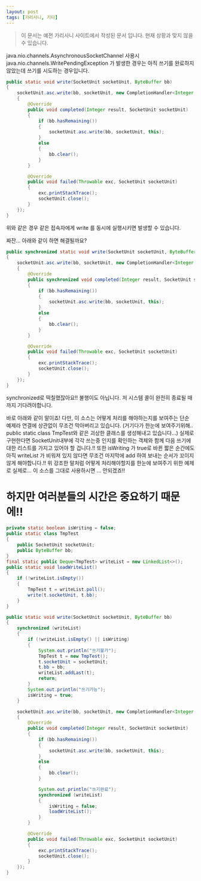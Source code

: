 ```yaml
---
layout: post
tags: [가리사니, 기타]
---
```


> 이 문서는 예전 가리사니 사이트에서 작성된 문서 입니다.
현재 상황과 맞지 않을 수 있습니다.





java.nio.channels.AsynchronousSocketChannel 사용시 java.nio.channels.WritePendingException 가 발생한 경우는 아직 쓰기를 완료하지 않았는데 쓰기를 시도하는 경우입니다.

``` java
public static void write(SocketUnit socketUnit, ByteBuffer bb)
{
	socketUnit.asc.write(bb, socketUnit, new CompletionHandler<Integer, SocketUnit>()
	{
		@Override
		public void completed(Integer result, SocketUnit socketUnit)
		{
			if (bb.hasRemaining())
			{
				socketUnit.asc.write(bb, socketUnit, this);
			}
			else
			{
				bb.clear();
			}
		}

		@Override
		public void failed(Throwable exc, SocketUnit socketUnit)
		{
			exc.printStackTrace();
			socketUnit.close();
		}
	});
}
```
위와 같은 경우 같은 접속자에게  write 를 동시에 실행시키면 발생할 수 있습니다.


짜잔... 아래와 같이 하면 해결될까요?
``` java
public synchronized static void write(SocketUnit socketUnit, ByteBuffer bb)
{
	socketUnit.asc.write(bb, socketUnit, new CompletionHandler<Integer, SocketUnit>()
	{
		@Override
		public synchronized void completed(Integer result, SocketUnit socketUnit)
		{
			if (bb.hasRemaining())
			{
				socketUnit.asc.write(bb, socketUnit, this);
			}
			else
			{
				bb.clear();
			}
		}

		@Override
		public void failed(Throwable exc, SocketUnit socketUnit)
		{
			exc.printStackTrace();
			socketUnit.close();
		}
	});
}
```
synchronized로 떡칠했잖아요!!
불행이도 아닙니다.  저 시스템 콜이 완전히 종료될 때 까지 기다려야합니다.


바로 아래와 같이 말이죠!
다만, 이 소스는 어떻게 처리를 해야하는지를 보여주는 단순 예제라 연결에 상관없이 무조건 막아버리고 있습니다.
(거기다가 한눈에 보여주기위해.. public static class TmpTest와 같은 괴상한 클래스를 생성해내고 있습니다...)
실제로 구현한다면 SocketUnit내부에 각각 쓰는중 인지를 확인하는 객체와 함께 다음 쓰기에 대한 리스트를 가지고 있어야 할 겁니다.!!
또한 isWriting 가 true로 바뀐 짧은 순간에도 아직 writeList 가 비워져 있지 않다면 무조건 마지막에 add 하여 보내는 순서가 꼬이지 않게 해야합니다.!!
위 강조한 말처럼 어떻게 처리해야할지를 한눈에 보여주기 위한 예제로 실제로... 이 소스를 그대로 사용하시면 ... 안되겠죠!!
# 하지만 여러분들의 시간은 중요하기 때문에!!
``` java
private static boolean isWriting = false;
public static class TmpTest
{
	public SocketUnit socketUnit;
	public ByteBuffer bb;
}
final static public Deque<TmpTest> writeList = new LinkedList<>();
public static void loadWriteList()
{
	if (!writeList.isEmpty())
	{
		TmpTest t = writeList.poll();
		write(t.socketUnit, t.bb);
	}
}

public static void write(SocketUnit socketUnit, ByteBuffer bb)
{
	synchronized (writeList)
	{
		if (!writeList.isEmpty() || isWriting)
		{
			System.out.println("쓰기불가");
			TmpTest t = new TmpTest();
			t.socketUnit = socketUnit;
			t.bb = bb;
			writeList.addLast(t);
			return;
		}
		System.out.println("쓰기가능");
		isWriting = true;
	}

	socketUnit.asc.write(bb, socketUnit, new CompletionHandler<Integer, SocketUnit>()
	{
		@Override
		public void completed(Integer result, SocketUnit socketUnit)
		{
			if (bb.hasRemaining())
			{
				socketUnit.asc.write(bb, socketUnit, this);
			}
			else
			{
				bb.clear();
			}

			System.out.println("쓰기완료");
			synchronized (writeList)
			{
				isWriting = false;
				loadWriteList();
			}
		}

		@Override
		public void failed(Throwable exc, SocketUnit socketUnit)
		{
			exc.printStackTrace();
			socketUnit.close();
		}
	});
}
```